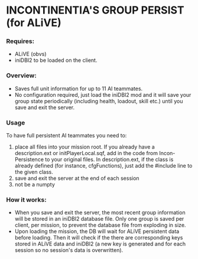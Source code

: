 # INCONTINENTIA'S GROUP PERSIST (for ALiVE)

### Requires:

* ALiVE (obvs)
* iniDBI2 to be loaded on the client.

### Overview:

* Saves full unit information for up to 11 AI teammates.
* No configuration required, just load the iniDBI2 mod and it will save your group state periodically (including health, loadout, skill etc.) until you save and exit the server.

### Usage

To have full persistent AI teammates you need to:

1. place all files into your mission root. If you already have a description.ext or initPlayerLocal.sqf, add in the code from Incon-Persistence to your original files. In description.ext, if the class is already defined (for instance, cfgFunctions), just add the #include line to the given class. 
2. save and exit the server at the end of each session
3. not be a numpty


### How it works:

* When you save and exit the server, the most recent group information will be stored in an iniDBI2 database file. Only one group is saved per client, per mission, to prevent the database file from exploding in size.
* Upon loading the mission, the DB will wait for ALiVE persistent data before loading. Then it will check if the there are corresponding keys stored in ALiVE data and iniDBI2 (a new key is generated and for each session so no session's data is overwritten).
